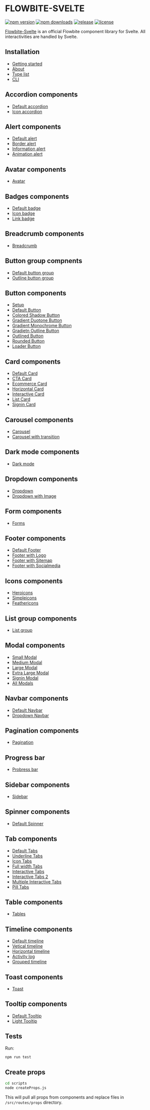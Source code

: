 # FLOWBITE-SVELTE

[![npm version](https://badgen.net/npm/v/flowbite-svelte)](https://www.npmjs.com/package/flowbite-svelte)
[![npm downloads](https://badgen.net/npm/dw/flowbite-svelte)](https://www.npmjs.com/package/flowbite-svelte)
[![release](https://badgen.net/github/release/themesberg/flowbite-svelte)](https://github.com/themesberg/flowbite-svelte/releases)
[![license](https://badgen.net/npm/license/flowbite-svelte)](https://github.com/themesberg/flowbite-svelte/blob/main/LICENSE)



[Flowbite-Svelte](https://flowbite-svelte.com/) is an official Flowbite component library for Svelte. All interactivities are handled by Svelte.

## Installation

- [Getting started](https://flowbite-svelte.com/getting-started)
- [About](https://flowbite-svelte.com/about)
- [Type list](https://flowbite-svelte.com/type-list)
- [CLI](https://flowbite-svelte.com/cli)

## Accordion components

- [Default accordion](https://flowbite-svelte.com/accordions/default)
- [Icon accordion](https://flowbite-svelte.com/accordions/icon-accordion)

## Alert components

- [Default alert](https://flowbite-svelte.com/alerts/default-alert)
- [Border alert](https://flowbite-svelte.com/alerts/border-alert)
- [Information alert](https://flowbite-svelte.com/alerts/information-alert)
- [Animation alert](https://flowbite-svelte.com/alerts/animation)

## Avatar components

- [Avatar](https://flowbite-svelte.com/avatar)

## Badges components

- [Default badge](https://flowbite-svelte.com/badges/default)
- [Icon badge](https://flowbite-svelte.com/badges/badge-icon)
- [Link badge](https://flowbite-svelte.com/badges/badge-link)

## Breadcrumb components

- [Breadcrumb](https://flowbite-svelte.com/breadcrumbs)

## Button group compnents

- [Default button group](https://flowbite-svelte.com/button-groups/default)
- [Outline button group](https://flowbite-svelte.com/button-groups/outline)

## Button components

- [Setup](https://flowbite-svelte.com/buttons/setup)
- [Default Button](https://flowbite-svelte.com/buttons/default)
- [Colored Shadow Button](https://flowbite-svelte.com/buttons/colored-shadow)
- [Gradient Duotone Button](https://flowbite-svelte.com/buttons/gradient-duotone)
- [Gradient Monochrome Button](https://flowbite-svelte.com/buttons/gradient-monochrome)
- [Gradietn Outline Button](https://flowbite-svelte.com/buttons/gradient-outline)
- [Outlined Button](https://flowbite-svelte.com/buttons/outlined)
- [Rounded Button](https://flowbite-svelte.com/buttons/rounded)
- [Loader Button](https://flowbite-svelte.com/spinners/button-loader)

## Card components

- [Default Card](https://flowbite-svelte.com/cards/card)
- [CTA Card](https://flowbite-svelte.com/cards/cta)
- [Ecommerce Card](https://flowbite-svelte.com/cards/ecommerce)
- [Horizontal Card](https://flowbite-svelte.com/cards/horizontal)
- [Interactive Card](https://flowbite-svelte.com/cards/interactive)
- [List Card](https://flowbite-svelte.com/cards/list)
- [Signin Card](https://flowbite-svelte.com/cards/signin)

## Carousel components

- [Carousel](https://flowbite-svelte.com/carousels/default)
- [Carousel with transition](https://flowbite-svelte.com/carousels/transition)

## Dark mode components

- [Dark mode](https://flowbite-svelte.com/darkmode)

## Dropdown components

- [Dropdown](https://flowbite-svelte.com/dropdowns/default)
- [Dropdown with Image](https://flowbite-svelte.com/dropdowns/image)

## Form components

- [Forms](https://flowbite-svelte.com/forms)

## Footer components

- [Default Footer](https://flowbite-svelte.com/footer/default)
- [Footer with Logo](https://flowbite-svelte.com/footer/logo)
- [Footer with Sitemap](https://flowbite-svelte.com/footer/sitemap)
- [Footer with Socialmedia](https://flowbite-svelte.com/footer/socialmedia)

## Icons components

- [Heroicons](https://flowbite-svelte.com/icons/heroicons)
- [Simpleicons](https://flowbite-svelte.com/icons/simple-icons)
- [Feathericons](https://flowbite-svelte.com/icons/feathericons)

## List group components

- [List group](https://flowbite-svelte.com/list-group)

## Modal components

- [Small Modal](https://flowbite-svelte.com/modals/small)
- [Medium Modal](https://flowbite-svelte.com/modals/medium)
- [Large Modal](https://flowbite-svelte.com/modals/large)
- [Extra Large Modal](https://flowbite-svelte.com/modals/extra-large)
- [Signin Modal](https://flowbite-svelte.com/modals/signin)
- [All Modals](https://flowbite-svelte.com/modals/all-modals)

## Navbar components

- [Default Navbar](https://flowbite-svelte.com/navbars/default)
- [Dropdown Navbar](https://flowbite-svelte.com/navbars/dropdown)

## Pagination components

- [Pagination](https://flowbite-svelte.com/paginations)

## Progress bar

- [Probress bar](https://flowbite-svelte.com/progressbars)

## Sidebar components

- [Sidebar](https://flowbite-svelte.com/sidebars)

## Spinner components

- [Default Spinner](https://flowbite-svelte.com/spinners/default)

## Tab components

- [Default Tabs](https://flowbite-svelte.com/tabs/default-tabs)
- [Underline Tabs](https://flowbite-svelte.com/tabs/underline-tabs)
- [Icon Tabs](https://flowbite-svelte.com/tabs/icon-tabs)
- [Full width Tabs](https://flowbite-svelte.com/tabs/full-width-tabs)
- [Interactive Tabs](https://flowbite-svelte.com/tabs/interactive-tabs)
- [Interactive Tabs 2](https://flowbite-svelte.com/tabs/interactive-tabs-2)
- [Multiple Interactive Tabs](https://flowbite-svelte.com/tabs/multiple-interactive-tabs)
- [Pill Tabs](https://flowbite-svelte.com/tabs/pilltabs)

## Table components

- [Tables](https://flowbite-svelte.com/tables)

## Timeline components

- [Default timeline](https://flowbite-svelte.com/timelines/default)
- [Vetical timeline](https://flowbite-svelte.com/timelines/vertical)
- [Horizontal timeline](https://flowbite-svelte.com/timelines/horizontal)
- [Activity log](https://flowbite-svelte.com/timelines/activity)
- [Grouped timeline](https://flowbite-svelte.com/timelines/group)

## Toast components

- [Toast](https://flowbite-svelte.com/toasts)

## Tooltip components

- [Default Tooltip](https://flowbite-svelte.com/tooltips/default)
- [Light Tooltip](https://flowbite-svelte.com/tooltips/light)

## Tests

Run:

```sh
npm run test
```

## Create props

```sh
cd scripts
node createProps.js
```

This will pull all props from components and replace files in `/src/routes/props` directory.
